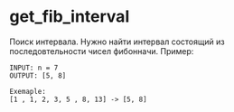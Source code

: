 # get_fib_interval
Поиск интервала.
Нужно найти интервал состоящий из последовтельности чисел фибонначи. 
Пример:

```
INPUT: n = 7 
OUTPUT: [5, 8]

Exemaple:
[1 , 1, 2, 3, 5 , 8, 13] -> [5, 8]
```
